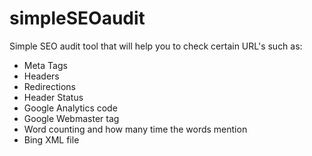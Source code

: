 # simpleSEOaudit

Simple SEO audit tool that will help you to check certain URL's such as:
- Meta Tags
- Headers
- Redirections
- Header Status
- Google Analytics code
- Google Webmaster tag
- Word counting and how many time the words mention
- Bing XML file
